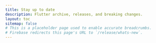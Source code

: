 ```yaml
---
title: Stay up to date
description: Flutter archive, releases, and breaking changes.
layout: toc
sitemap: false
# This is a placeholder page used to enable accurate breadcrumbs.
# Firebase redirects this page's URL to `/release/whats-new`.
---
```


